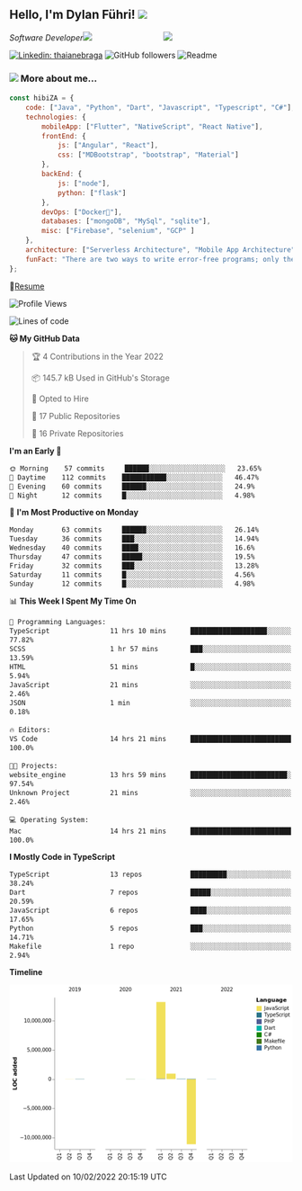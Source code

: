 <h2>Hello, I'm Dylan Führi! <img src="https://media.giphy.com/media/12oufCB0MyZ1Go/giphy.gif" width="50"></h2>
<img align='right' src="https://media.giphy.com/media/836HiJc7pgzy8iNXCn/giphy.gif" width="230">
<p><em>Software Developer</a><img src="https://media.giphy.com/media/WUlplcMpOCEmTGBtBW/giphy.gif" width="30"> 
</em></p>

[![Linkedin: thaianebraga](https://img.shields.io/badge/-Dylan-blue?style=flat-square&logo=Linkedin&logoColor=white&link=https://www.linkedin.com/in/dylan-fuhri/)](https://www.linkedin.com/in/dylan-fuhri/)
![GitHub followers](https://img.shields.io/github/followers/HibiZA?style=social)
![Readme](https://github.com/HibiZA/HibiZA/workflows/Readme/badge.svg)

### <img src="https://media.giphy.com/media/VgCDAzcKvsR6OM0uWg/giphy.gif" width="50"> More about me...  

```javascript
const hibiZA = {
    code: ["Java", "Python", "Dart", "Javascript", "Typescript", "C#"],
    technologies: {
        mobileApp: ["Flutter", "NativeScript", "React Native"],
        frontEnd: {
            js: ["Angular", "React"],
            css: ["MDBootstrap", "bootstrap", "Material"]
        },
        backEnd: {
            js: ["node"],
            python: ["flask"]
        },
        devOps: ["Docker🐳"],
        databases: ["mongoDB", "MySql", "sqlite"],
        misc: ["Firebase", "selenium", "GCP" ]
    },
    architecture: ["Serverless Architecture", "Mobile App Architecture"],
    funFact: "There are two ways to write error-free programs; only the third one works"
};
```
📝[Resume](https://drive.google.com/file/d/1RjxKCcvUeoyYgnL_eCwQ9zay77Ayr0Xu/view?usp=sharing)
<!--START_SECTION:waka-->
![Profile Views](http://img.shields.io/badge/Profile%20Views-0-blue)

![Lines of code](https://img.shields.io/badge/From%20Hello%20World%20I%27ve%20Written-3%20Million%20lines%20of%20code-blue)

**🐱 My GitHub Data** 

> 🏆 4 Contributions in the Year 2022
 > 
> 📦 145.7 kB Used in GitHub's Storage 
 > 
> 💼 Opted to Hire
 > 
> 📜 17 Public Repositories 
 > 
> 🔑 16 Private Repositories  
 > 
**I'm an Early 🐤** 

```text
🌞 Morning    57 commits     ██████░░░░░░░░░░░░░░░░░░░   23.65% 
🌆 Daytime    112 commits    ███████████░░░░░░░░░░░░░░   46.47% 
🌃 Evening    60 commits     ██████░░░░░░░░░░░░░░░░░░░   24.9% 
🌙 Night      12 commits     █░░░░░░░░░░░░░░░░░░░░░░░░   4.98%

```
📅 **I'm Most Productive on Monday** 

```text
Monday       63 commits     ██████░░░░░░░░░░░░░░░░░░░   26.14% 
Tuesday      36 commits     ███░░░░░░░░░░░░░░░░░░░░░░   14.94% 
Wednesday    40 commits     ████░░░░░░░░░░░░░░░░░░░░░   16.6% 
Thursday     47 commits     █████░░░░░░░░░░░░░░░░░░░░   19.5% 
Friday       32 commits     ███░░░░░░░░░░░░░░░░░░░░░░   13.28% 
Saturday     11 commits     █░░░░░░░░░░░░░░░░░░░░░░░░   4.56% 
Sunday       12 commits     █░░░░░░░░░░░░░░░░░░░░░░░░   4.98%

```


📊 **This Week I Spent My Time On** 

```text
💬 Programming Languages: 
TypeScript               11 hrs 10 mins      ███████████████████░░░░░░   77.82% 
SCSS                     1 hr 57 mins        ███░░░░░░░░░░░░░░░░░░░░░░   13.59% 
HTML                     51 mins             █░░░░░░░░░░░░░░░░░░░░░░░░   5.94% 
JavaScript               21 mins             ░░░░░░░░░░░░░░░░░░░░░░░░░   2.46% 
JSON                     1 min               ░░░░░░░░░░░░░░░░░░░░░░░░░   0.18%

🔥 Editors: 
VS Code                  14 hrs 21 mins      █████████████████████████   100.0%

🐱‍💻 Projects: 
website_engine           13 hrs 59 mins      ████████████████████████░   97.54% 
Unknown Project          21 mins             ░░░░░░░░░░░░░░░░░░░░░░░░░   2.46%

💻 Operating System: 
Mac                      14 hrs 21 mins      █████████████████████████   100.0%

```

**I Mostly Code in TypeScript** 

```text
TypeScript               13 repos            █████████░░░░░░░░░░░░░░░░   38.24% 
Dart                     7 repos             █████░░░░░░░░░░░░░░░░░░░░   20.59% 
JavaScript               6 repos             ████░░░░░░░░░░░░░░░░░░░░░   17.65% 
Python                   5 repos             ███░░░░░░░░░░░░░░░░░░░░░░   14.71% 
Makefile                 1 repo              ░░░░░░░░░░░░░░░░░░░░░░░░░   2.94%

```


**Timeline**

![Chart not found](https://raw.githubusercontent.com/HibiZA/HibiZA/master/charts/bar_graph.png) 


 Last Updated on 10/02/2022 20:15:19 UTC
<!--END_SECTION:waka-->
